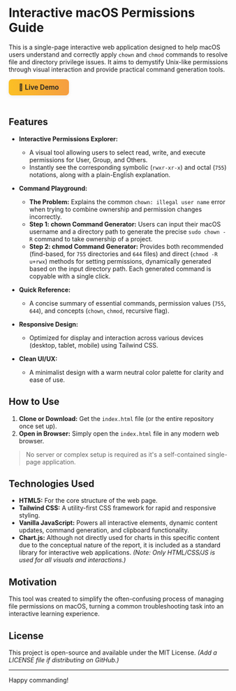 # Interactive macOS Permissions Guide

This is a single-page interactive web application designed to help macOS users understand and correctly apply `chown` and `chmod` 
commands to resolve file and directory privilege issues. It aims to demystify Unix-like permissions through visual interaction 
and provide practical command generation tools.

<a href="https://firozanam.github.io/macos-permissions-guide/" target="_blank" rel="noopener noreferrer" style="text-decoration:none;">
  <span style="display:inline-block; background:linear-gradient(90deg,#fbbf24,#f59e42); color:#222; font-weight:600; padding:0.6em 1.5em; border-radius:0.5em; box-shadow:0 2px 8px rgba(0,0,0,0.07); font-size:1.1em; margin-bottom:1.2em; transition:background 0.2s;">🚀 Live Demo</span>
</a>

## Features

- **Interactive Permissions Explorer:**
  - A visual tool allowing users to select read, write, and execute permissions for User, Group, and Others.
  - Instantly see the corresponding symbolic (`rwxr-xr-x`) and octal (`755`) notations, along with a plain-English explanation.

- **Command Playground:**
  - **The Problem:** Explains the common `chown: illegal user name` error when trying to combine ownership and permission changes incorrectly.
  - **Step 1: chown Command Generator:** Users can input their macOS username and a directory path to generate the precise `sudo chown -R` command to take ownership of a project.
  - **Step 2: chmod Command Generator:** Provides both recommended (find-based, for `755` directories and `644` files) and direct (`chmod -R u+rwx`) methods for setting permissions, dynamically generated based on the input directory path. Each generated command is copyable with a single click.

- **Quick Reference:**
  - A concise summary of essential commands, permission values (`755`, `644`), and concepts (`chown`, `chmod`, recursive flag).

- **Responsive Design:**
  - Optimized for display and interaction across various devices (desktop, tablet, mobile) using Tailwind CSS.

- **Clean UI/UX:**
  - A minimalist design with a warm neutral color palette for clarity and ease of use.

## How to Use

1. **Clone or Download:** Get the `index.html` file (or the entire repository once set up).
2. **Open in Browser:** Simply open the `index.html` file in any modern web browser.

> No server or complex setup is required as it's a self-contained single-page application.

## Technologies Used

- **HTML5:** For the core structure of the web page.
- **Tailwind CSS:** A utility-first CSS framework for rapid and responsive styling.
- **Vanilla JavaScript:** Powers all interactive elements, dynamic content updates, command generation, and clipboard functionality.
- **Chart.js:** Although not directly used for charts in this specific content due to the conceptual nature of the report, it is included as a standard library for interactive web applications. *(Note: Only HTML/CSS/JS is used for all visuals and interactions.)*

## Motivation

This tool was created to simplify the often-confusing process of managing file permissions on macOS, turning a common troubleshooting task into an interactive learning experience.

## License

This project is open-source and available under the MIT License. *(Add a LICENSE file if distributing on GitHub.)*

---

Happy commanding!